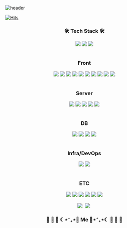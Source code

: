 <!--

**Here are some ideas to get you started:**

🙋‍♀️ A short introduction - what is your organization all about?
🌈 Contribution guidelines - how can the community get involved?
👩‍💻 Useful resources - where can the community find your docs? Is there anything else the community should know?
🍿 Fun facts - what does your team eat for breakfast?
🧙 Remember, you can do mighty things with the power of [Markdown](https://docs.github.com/github/writing-on-github/getting-started-with-writing-and-formatting-on-github/basic-writing-and-formatting-syntax)
-->


![header](https://capsule-render.vercel.app/api?height=400&type=shark&color=random&section=header&text=TrandLunch&desc=written%20by%20Tio%20Taek%20Lim&animation=fadeIn)


[![Hits](https://hits.seeyoufarm.com/api/count/incr/badge.svg?url=https%3A%2F%2Fgithub.com%2Ftradelunch&count_bg=%2379C83D&title_bg=%23555555&icon=fastly.svg&icon_color=%23E7E7E7&title=hits&edge_flat=false)](https://hits.seeyoufarm.com)


<section align="center">

<h3>🛠 Tech Stack 🛠</h3>

<div>
  <img src="https://img.shields.io/badge/Java-FF160B?style=flat-square&logo=Java&logoColor=white"/>
  <img src="https://img.shields.io/badge/JavaScript-FFC81E?style=flat-square&logo=JavaScript&logoColor=white"/>
  <img src="https://img.shields.io/badge/TypeScript-3178C6?style=flat-square&logo=TypeScript&logoColor=white"/>
</div>  
<br />

<div>  
    <h3>Front</h3>
  <img src="https://img.shields.io/badge/React-0088CC?style=flat-square&logo=React&logoColor=white"/>
  <img src="https://img.shields.io/badge/Next.js-000000?style=flat-square&logo=Next.js&logoColor=white"/>
  <img src="https://img.shields.io/badge/React Query-FF4154?style=flat-square&logo=React Query&logoColor=white"/>
  
  <img src="https://img.shields.io/badge/Jotai-66595C?style=flat-square&logo=Ghostery&logoColor=white"/>
  <img src="https://img.shields.io/badge/Redux-764ABC?style=flat-square&logo=Redux&logoColor=white"/>
  <img src="https://img.shields.io/badge/Redux Saga-999999?style=flat-square&logo=Redux-saga&logoColor=white"/>
  
  <img src="https://img.shields.io/badge/Webpack5-8DD6F9?style=flat-square&logo=Webpack&logoColor=white"/>
  <img src="https://img.shields.io/badge/Babel-F9DC3E?style=flat-square&logo=Babel&logoColor=white"/>
  
  <img src="https://img.shields.io/badge/ESLint-4B32C3?style=flat-square&logo=ESLint&logoColor=white"/>
  
  <img src="https://img.shields.io/badge/Jest-C21325?style=flat-square&logo=Jest&logoColor=white"/>
</div>  
<br />

<div>  
    <h3>Server</h3>
  <img src="https://img.shields.io/badge/Spring-6DB33F?style=flat-square&logo=Spring&logoColor=white"/>
  <img src="https://img.shields.io/badge/Spring Boot-6DB33F?style=flat-square&logo=Spring Boot&logoColor=white"/>
  
  <img src="https://img.shields.io/badge/JUnit5-25A162?style=flat-square&logo=JUnit5&logoColor=white"/>
  
  <img src="https://img.shields.io/badge/Express-000000?style=flat-square&logo=Express&logoColor=white"/>
  <img src="https://img.shields.io/badge/Node.js-339933?style=flat-square&logo=Node.js&logoColor=white"/>
</div>  
<br />

<div>  
    <h3>DB</h3>
  <img src="https://img.shields.io/badge/MySQL-4479A1?style=flat-square&logo=MySQL&logoColor=white"/>
  <img src="https://img.shields.io/badge/MariaDB-003545?style=flat-square&logo=MariaDB&logoColor=white"/>
  
  <img src="https://img.shields.io/badge/MongoDB-DC382D?style=flat-square&logo=MongoDB&logoColor=white"/>
  
  <img src="https://img.shields.io/badge/Redis-339933?style=flat-square&logo=Redis&logoColor=white"/>
 
</div>  
<br />

<div>  
    <h3>Infra/DevOps</h3>
  <img src="https://img.shields.io/badge/Linux-FCC624?style=flat-square&logo=Linux&logoColor=white"/>
  <img src="https://img.shields.io/badge/Amazon AWS-232F3E?style=flat-square&logo=Amazon AWS&logoColor=white"/>
</div>

  <br />

<div>  
    <h3>ETC</h3>
  <img src="https://img.shields.io/badge/HTML5-E34F26?style=flat-square&logo=HTML5&logoColor=white"/>
  <img src="https://img.shields.io/badge/CSS3-1572B6?style=flat-square&logo=CSS3&logoColor=white"/>

  <img src="https://img.shields.io/badge/Scss-CC6699?style=flat-square&logo=Sass&logoColor=white"/>
  <img src="https://img.shields.io/badge/styled%20components-DB7093?style=flat-square&logo=styled-components&logoColor=white"/>

  <img src="https://img.shields.io/badge/Storybook-FF4785?style=flat-square&logo=Storybook&logoColor=white"/>
  <img src="https://img.shields.io/badge/.ENV-ECD53F?style=flat-square&logo=.ENV&logoColor=white"/>
</div>

<br />

<div>
  <a href="https://intothedeep.prettylog.com/"><img src="https://img.shields.io/badge/Tech%20Blog-21375A?style=flat-square&logo=Blogger&logoColor=white&link=https://intothedeep.prettylog.com/"/></a>&nbsp
  <a href="mailto:tio.taek.lim@gmail.com"><img src="https://img.shields.io/badge/Gmail-d14836?style=flat-square&logo=Gmail&logoColor=white&link=tio.taek.lim@gmail.com"/></a>&nbsp
</div>

<h3>  👻 👻 👻  ☾⋆⁺₊⋆🐰 Me 🐰⋆⁺₊⋆☾  👻 👻 👻</h3>

</section>
